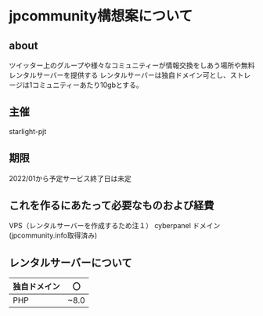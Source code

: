 # jpcommunity構想案について

## about
ツイッター上のグループや様々なコミュニティーが情報交換をしあう場所や無料レンタルサーバーを提供する
レンタルサーバーは独自ドメイン可とし、ストレージは1コミュニティーあたり10gbとする。
## 主催
starlight-pjt

## 期限
2022/01から予定サービス終了日は未定
## これを作るにあたって必要なものおよび経費
VPS（レンタルサーバーを作成するため注１）
cyberpanel
ドメイン(jpcommunity.info取得済み)
## レンタルサーバーについて
| 独自ドメイン | 〇　|
| ---| --- |
| PHP | ~8.0
